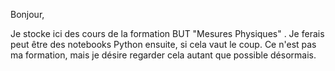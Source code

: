 Bonjour, 

Je stocke ici des cours de la formation BUT "Mesures Physiques" .
Je ferais peut être des notebooks Python ensuite, si cela vaut le coup.
Ce n'est pas ma formation, mais je désire regarder cela autant que possible désormais.
